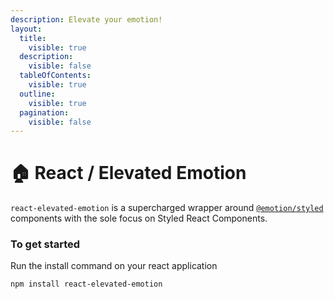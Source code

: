 ```yaml
---
description: Elevate your emotion!
layout:
  title:
    visible: true
  description:
    visible: false
  tableOfContents:
    visible: true
  outline:
    visible: true
  pagination:
    visible: false
---
```


# 🏠 React / Elevated Emotion

`react-elevated-emotion` is a supercharged wrapper around [`@emotion/styled`](https://emotion.sh/docs/introduction) components with the sole focus on Styled React Components.

### To get started

Run the install command on your react application

```
npm install react-elevated-emotion
```
